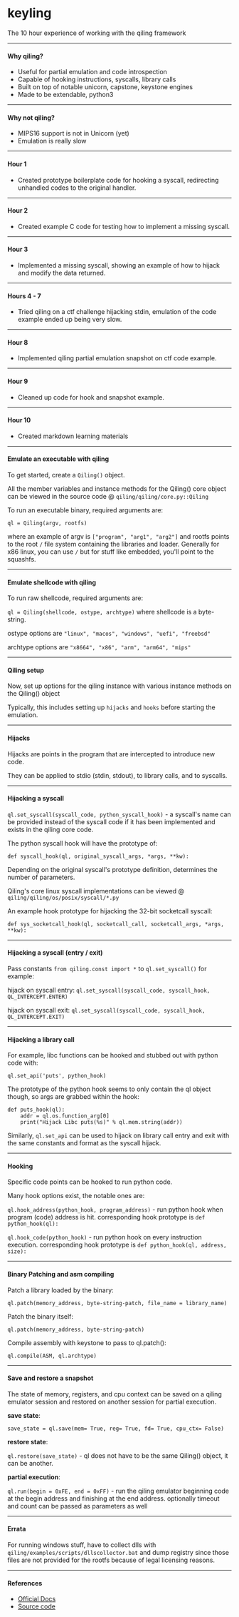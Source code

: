 # keyling
The 10 hour experience of working with the qiling framework

---

#### Why qiling?
* Useful for partial emulation and code introspection
* Capable of hooking instructions, syscalls, library calls
* Built on top of notable unicorn, capstone, keystone engines
* Made to be extendable, python3

---

#### Why not qiling?
* MIPS16 support is not in Unicorn (yet)
* Emulation is really slow

---

#### Hour 1 
* Created prototype boilerplate code for hooking a syscall, redirecting unhandled codes to the original handler.

---

#### Hour 2
* Created example C code for testing how to implement a missing syscall.

---

#### Hour 3
* Implemented a missing syscall, showing an example of how to hijack and modify the data returned.

---

#### Hours 4 - 7
* Tried qiling on a ctf challenge hijacking stdin, emulation of the code example ended up being very slow.

---

#### Hour 8
* Implemented qiling partial emulation snapshot on ctf code example.

---

#### Hour 9
* Cleaned up code for hook and snapshot example.

---

#### Hour 10
* Created markdown learning materials

---

#### Emulate an executable with qiling

To get started, create a `Qiling()` object.

All the member variables and instance methods for the Qiling() core object can be viewed in the source code @ `qiling/qiling/core.py::Qiling`

To run an executable binary, required arguments are: 

`ql = Qiling(argv, rootfs)` 

where an example of argv is `["program", "arg1", "arg2"]` and rootfs points to the root `/` file system containing the libraries and loader. Generally for x86 linux, you can use `/` but for stuff like embedded, you'll point to the squashfs.

---

#### Emulate shellcode with qiling

To run raw shellcode, required arguments are:

`ql = Qiling(shellcode, ostype, archtype)` where shellcode is a byte-string.

ostype options are `"linux", "macos", "windows", "uefi", "freebsd"`

archtype options are `"x8664", "x86", "arm", "arm64", "mips"`

---

#### Qiling setup

Now, set up options for the qiling instance with various instance methods on the Qiling() object

Typically, this includes setting up `hijacks` and `hooks` before starting the emulation.

---

#### Hijacks

Hijacks are points in the program that are intercepted to introduce new code.

They can be applied to stdio (stdin, stdout), to library calls, and to syscalls.

---

#### Hijacking a syscall

`ql.set_syscall(syscall_code, python_syscall_hook)` - a syscall's name can be provided instead of the syscall code if it has been implemented and exists in the qiling core code.

The python syscall hook will have the prototype of:

`def syscall_hook(ql, original_syscall_args, *args, **kw):`

Depending on the original syscall's prototype definition, determines the number of parameters.

Qiling's core linux syscall implementations can be viewed @ `qiling/qiling/os/posix/syscall/*.py`

An example hook prototype for hijacking the 32-bit socketcall syscall:

`def sys_socketcall_hook(ql, socketcall_call, socketcall_args, *args, **kw):`

---

#### Hijacking a syscall (entry / exit)

Pass constants `from qiling.const import *` to `ql.set_syscall()` for example:

hijack on syscall entry: `ql.set_syscall(syscall_code, syscall_hook, QL_INTERCEPT.ENTER)`

hijack on syscall exit: `ql.set_syscall(syscall_code, syscall_hook, QL_INTERCEPT.EXIT)`

---

#### Hijacking a library call

For example, libc functions can be hooked and stubbed out with python code with:

`ql.set_api('puts', python_hook)`

The prototype of the python hook seems to only contain the ql object though, so args are grabbed within the hook:

```
def puts_hook(ql):
    addr = ql.os.function_arg[0]
    print("Hijack Libc puts(%s)" % ql.mem.string(addr))
```

Similarly, `ql.set_api` can be used to hijack on library call entry and exit with the same constants and format as the syscall hijack.

---

#### Hooking

Specific code points can be hooked to run python code. 

Many hook options exist, the notable ones are:

`ql.hook_address(python_hook, program_address)` - run python hook when program (code) address is hit. corresponding hook prototype is `def python_hook(ql):`

`ql.hook_code(python_hook)` - run python hook on every instruction execution. corresponding hook prototype is `def python_hook(ql, address, size):`

---

#### Binary Patching and asm compiling

Patch a library loaded by the binary:

`ql.patch(memory_address, byte-string-patch, file_name = library_name)`

Patch the binary itself:

`ql.patch(memory_address, byte-string-patch)`

Compile assembly with keystone to pass to ql.patch():

`ql.compile(ASM, ql.archtype)`

---

#### Save and restore a snapshot

The state of memory, registers, and cpu context can be saved on a qiling emulator session and restored on another session for partial execution.

**save state**:

`save_state = ql.save(mem= True, reg= True, fd= True, cpu_ctx= False)`

**restore state**:

`ql.restore(save_state)` - ql does not have to be the same Qiling() object, it can be another.

**partial execution**:

`ql.run(begin = 0xFE, end = 0xFF)` - run the qiling emulator beginning code at the begin address and finishing at the end address. optionally timeout and count can be passed as parameters as well

---

#### Errata

For running windows stuff, have to collect dlls with `qiling/examples/scripts/dllscollector.bat` and dump registry since those files are not provided for the rootfs because of legal licensing reasons.

---

#### References

* [Official Docs](https://docs.qiling.io/en/latest/)
* [Source code](https://github.com/qilingframework/qiling)

